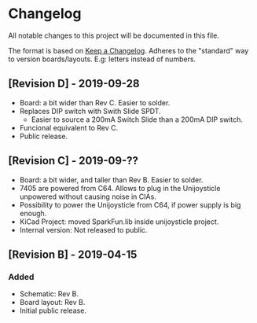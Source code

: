 # Changelog
All notable changes to this project will be documented in this file.

The format is based on [Keep a Changelog](https://keepachangelog.com/en/1.0.0/).
Adheres to the "standard" way to version boards/layouts. E.g: letters instead of numbers.

## [Revision D] - 2019-09-28
- Board: a bit wider than Rev C. Easier to solder.
- Replaces DIP switch with Swith Slide SPDT.
   - Easier to source a 200mA Switch Slide than a 200mA DIP switch.
- Funcional equivalent to Rev C.
- Public release.

## [Revision C] - 2019-09-??
- Board: a bit wider, and taller than Rev B. Easier to solder.
- 7405 are powered from C64. Allows to plug in the Unijoysticle unpowered
   without causing noise in CIAs.
- Possibility to power the Unijoysticle from C64, if power supply is big enough.
- KiCad Project: moved SparkFun.lib inside unijoysticle project.
- Internal version: Not released to public.

## [Revision B] - 2019-04-15
### Added
- Schematic: Rev B.
- Board layout: Rev B.
- Initial public release.
